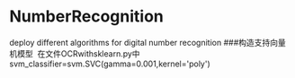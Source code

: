 # NumberRecognition
deploy different algorithms for digital number recognition
###构造支持向量机模型 
    在文件OCRwithsklearn.py中
    svm_classifier=svm.SVC(gamma=0.001,kernel='poly')
